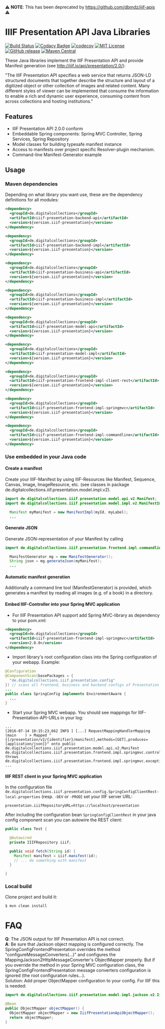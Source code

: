 :warning: **NOTE**: This has been deprecated by https://github.com/dbmdz/iiif-apis :warning:

# IIIF Presentation API Java Libraries

[![Build Status](https://travis-ci.org/dbmdz/iiif-presentation-api.svg?branch=next)](https://travis-ci.org/dbmdz/iiif-presentation-api)
[![Codacy Badge](https://api.codacy.com/project/badge/Grade/864f6c728d6f4e6fbddd24e5a517687c)](https://www.codacy.com/app/ralf-eichinger/iiif-presentation-api?utm_source=github.com&amp;utm_medium=referral&amp;utm_content=dbmdz/iiif-presentation-api&amp;utm_campaign=Badge_Grade)
[![codecov](https://codecov.io/gh/dbmdz/iiif-presentation-api/branch/master/graph/badge.svg)](https://codecov.io/gh/dbmdz/iiif-presentation-api)
[![MIT License](https://img.shields.io/badge/license-MIT-blue.svg)](LICENSE)
[![GitHub release](https://img.shields.io/github/release/dbmdz/iiif-presentation-api.svg?maxAge=2592000)](https://github.com/dbmdz/iiif-presentation-api/releases)
[![Maven Central](https://img.shields.io/maven-central/v/de.digitalcollections/iiif-presentation-api.svg?maxAge=2592000)](http://search.maven.org/#search%7Cga%7C1%7Ca%3A%22iiif-presentation-api%22)

These Java libraries implement the IIIF Presentation API and provide Manifest generation (see <a href="http://iiif.io/api/presentation/2.0/">http://iiif.io/api/presentation/2.0/</a>):

"The IIIF Presentation API specifies a web service that returns JSON-LD structured documents that together describe the structure and layout of a digitized object or other collection of images and related content. Many different styles of viewer can be implemented that consume the information to enable a rich and dynamic user experience, consuming content from across collections and hosting institutions."

## Features

- IIIF Presentation API 2.0.0 conform
- Embeddable Spring components: Spring MVC Controller, Spring Services, Spring Repository
- Model classes for building typesafe manifest instance
- Access to manifests over project specific Resolver-plugin mechanism.
- Command-line Manifest-Generator example

## Usage

### Maven dependencies

Depending on what library you want use, these are the dependency definitions for all modules:

```xml
<dependency>
  <groupId>de.digitalcollections</groupId>
  <artifactId>iiif-presentation-backend-api</artifactId>
  <version>${version.iiif-presentation}</version>
</dependency>

<dependency>
  <groupId>de.digitalcollections</groupId>
  <artifactId>iiif-presentation-backend-impl</artifactId>
  <version>${version.iiif-presentation}</version>
</dependency>

<dependency>
  <groupId>de.digitalcollections</groupId>
  <artifactId>iiif-presentation-business-api</artifactId>
  <version>${version.iiif-presentation}</version>
</dependency>

<dependency>
  <groupId>de.digitalcollections</groupId>
  <artifactId>iiif-presentation-business-impl</artifactId>
  <version>${version.iiif-presentation}</version>
</dependency>

<dependency>
  <groupId>de.digitalcollections</groupId>
  <artifactId>iiif-presentation-model-api</artifactId>
  <version>${version.iiif-presentation}</version>
</dependency>

<dependency>
  <groupId>de.digitalcollections</groupId>
  <artifactId>iiif-presentation-model-impl</artifactId>
  <version>${version.iiif-presentation}</version>
</dependency>

<dependency>
  <groupId>de.digitalcollections</groupId>
  <artifactId>iiif-presentation-frontend-impl-client-rest</artifactId>
  <version>${version.iiif-presentation}</version>
</dependency>

<dependency>
  <groupId>de.digitalcollections</groupId>
  <artifactId>iiif-presentation-frontend-impl-springmvc</artifactId>
  <version>${version.iiif-presentation}</version>
</dependency>

<dependency>
  <groupId>de.digitalcollections</groupId>
  <artifactId>iiif-presentation-frontend-impl-commandline</artifactId>
  <version>${version.iiif-presentation}</version>
</dependency>
```

### Use embedded in your Java code

#### Create a manifest

Create your IIIF-Manifest by using IIIF-Resources like Manifest, Sequence, Canvas, Image, ImageResource, etc.
(see classes in package de.digitalcollections.iiif.presentation.model.impl.v2).

```java
import de.digitalcollections.iiif.presentation.model.api.v2.Manifest;
import de.digitalcollections.iiif.presentation.model.impl.v2.ManifestImpl;

  Manifest myManifest = new ManifestImpl(myId, myLabel);
  ...
```

#### Generate JSON

Generate JSON-representation of your Manifest by calling

```java
import de.digitalcollections.iiif.presentation.frontend.impl.commandline.v2.ManifestGenerator;

  ManifestGenerator mg = new ManifestGenerator();
  String json = mg.generateJson(myManifest);
  ...
```

#### Automatic manifest generation

Additionally a command line tool (ManifestGenerator) is provided, which generates
a manifest by reading all images (e.g. of a book) in a directory.

#### Embed IIIF-Controller into your Spring MVC application

- For IIIF Presentation API support add Spring MVC-library as dependency to your pom.xml:

```xml
<dependency>
  <groupId>de.digitalcollections</groupId>
  <artifactId>iiif-presentation-frontend-impl-springmvc</artifactId>
  <version>2.0.0</version>
</dependency>
```

- Import library's root configuration class into the Spring configuration of your webapp. Example:

```java
@Configuration
@ComponentScan(basePackages = {
  "de.digitalcollections.iiif.presentation.config"
}) // scans all frontend, business and backend configs of Presentation API
...
public class SpringConfig implements EnvironmentAware {
  ...
}
```

- Start your Spring MVC webapp. You should see mappings for IIIF-Presentation-API-URLs in your log:

```
...
[2016-07-14 10:15:23,662 INFO ] [...] RequestMappingHandlerMapping (main    ) > Mapped "{[/presentation/v2/{identifier}/manifest],methods=[GET],produces=[application/json]}" onto public de.digitalcollections.iiif.presentation.model.api.v2.Manifest de.digitalcollections.iiif.presentation.frontend.impl.springmvc.controller.v2.IIIFPresentationApiController.getManifest(java.lang.String) throws de.digitalcollections.iiif.presentation.frontend.impl.springmvc.exception.NotFoundException
...
```

#### IIIF REST client in your Spring MVC application

In the configuration file `de.digitalcollections.iiif.presentation.config.SpringConfigClientRest-local.properties` (resp. `-DEV` or `-PROD`) set your IIIF server URL:

```
presentation.iiifRepositoryURL=https://localhost/presentation
```

After including the configuration bean `SpringConfigClientRest` in your java config component scan you can autowire the REST client:

```java
public class Test {

  @Autowired
  private IIIFRepository iiif;

  public void fetch(String id) {
    Manifest manifest = iiif.manifest(id);
    // ... do something with manifest
  }

}

```

### Local build

Clone project and build it:

```shell
$ mvn clean install
```

# FAQ
<b>Q</b>: The JSON output for IIIF Presentation API is not correct.<br/>
<b>A</b>: Be sure that Jackson object mapping is configured correctly. The SpringConfigFrontendPresentation overrides the method "configureMessageConverters(...)" and configures the MappingJackson2HttpMessageConverter's ObjectMapper properly. But if you override the method in your Spring MVC configuration class, the SpringConfigFrontendPresentation message converters configuration is ignored (the root configuration rules...).<br/>
Solution: Add proper ObjectMapper configuration to your config. For IIIF this is needed:

```java
import de.digitalcollections.iiif.presentation.model.impl.jackson.v2.IiifPresentationApiObjectMapper;

@Bean
public ObjectMapper objectMapper() {
  ObjectMapper objectMapper = new IiifPresentationApiObjectMapper();
  return objectMapper;
}
```
